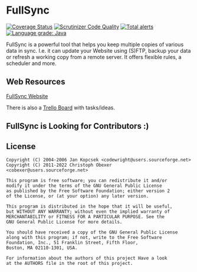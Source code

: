 # FullSync

[![Coverage Status](https://coveralls.io/repos/github/fullsync/fullsync/badge.svg?branch=master)](https://coveralls.io/github/fullsync/fullsync?branch=master)
[![Scrutinizer Code Quality](https://scrutinizer-ci.com/g/fullsync/fullsync/badges/quality-score.png?b=master)](https://scrutinizer-ci.com/g/fullsync/fullsync/?branch=master)
[![Total alerts](https://img.shields.io/lgtm/alerts/g/fullsync/fullsync.svg?logo=lgtm&logoWidth=18)](https://lgtm.com/projects/g/fullsync/fullsync/alerts/)
[![Language grade: Java](https://img.shields.io/lgtm/grade/java/g/fullsync/fullsync.svg?logo=lgtm&logoWidth=18)](https://lgtm.com/projects/g/fullsync/fullsync/context:java)

FullSync is a powerful tool that helps you keep multiple copies of various data in sync. I.e. it can update your Website using (S)FTP, backup your data or refresh a working copy from a remote server. It offers flexible rules, a scheduler and more.

## Web Resources

[FullSync Website](https://fullsync.sourceforge.io/)

There is also a [Trello Board](https://trello.com/b/lPhIU2kZ/fullsync) with tasks/ideas.

## FullSync is Looking for Contributors :)

## License

```text
Copyright (C) 2004-2006 Jan Kopcsek <codewright@users.sourceforge.net>
Copyright (C) 2011-2022 Christoph Obexer <cobexer@users.sourceforge.net>

This program is free software; you can redistribute it and/or
modify it under the terms of the GNU General Public License
as published by the Free Software Foundation; either version 2
of the License, or (at your option) any later version.

This program is distributed in the hope that it will be useful,
but WITHOUT ANY WARRANTY; without even the implied warranty of
MERCHANTABILITY or FITNESS FOR A PARTICULAR PURPOSE. See the
GNU General Public License for more details.

You should have received a copy of the GNU General Public License
along with this program; if not, write to the Free Software
Foundation, Inc., 51 Franklin Street, Fifth Floor,
Boston, MA 02110-1301, USA.

For information about the authors of this project Have a look
at the AUTHORS file in the root of this project.
```

